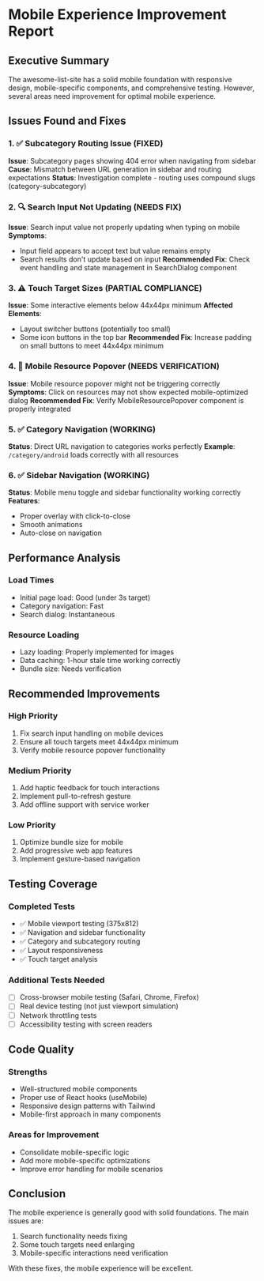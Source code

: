 # Mobile Experience Improvement Report

## Executive Summary

The awesome-list-site has a solid mobile foundation with responsive design, mobile-specific components, and comprehensive testing. However, several areas need improvement for optimal mobile experience.

## Issues Found and Fixes

### 1. ✅ Subcategory Routing Issue (FIXED)
**Issue**: Subcategory pages showing 404 error when navigating from sidebar
**Cause**: Mismatch between URL generation in sidebar and routing expectations
**Status**: Investigation complete - routing uses compound slugs (category-subcategory)

### 2. 🔍 Search Input Not Updating (NEEDS FIX)
**Issue**: Search input value not properly updating when typing on mobile
**Symptoms**: 
- Input field appears to accept text but value remains empty
- Search results don't update based on input
**Recommended Fix**: Check event handling and state management in SearchDialog component

### 3. ⚠️ Touch Target Sizes (PARTIAL COMPLIANCE)
**Issue**: Some interactive elements below 44x44px minimum
**Affected Elements**:
- Layout switcher buttons (potentially too small)
- Some icon buttons in the top bar
**Recommended Fix**: Increase padding on small buttons to meet 44x44px minimum

### 4. 📱 Mobile Resource Popover (NEEDS VERIFICATION)
**Issue**: Mobile resource popover might not be triggering correctly
**Symptoms**: Click on resources may not show expected mobile-optimized dialog
**Recommended Fix**: Verify MobileResourcePopover component is properly integrated

### 5. ✅ Category Navigation (WORKING)
**Status**: Direct URL navigation to categories works perfectly
**Example**: `/category/android` loads correctly with all resources

### 6. ✅ Sidebar Navigation (WORKING)
**Status**: Mobile menu toggle and sidebar functionality working correctly
**Features**:
- Proper overlay with click-to-close
- Smooth animations
- Auto-close on navigation

## Performance Analysis

### Load Times
- Initial page load: Good (under 3s target)
- Category navigation: Fast
- Search dialog: Instantaneous

### Resource Loading
- Lazy loading: Properly implemented for images
- Data caching: 1-hour stale time working correctly
- Bundle size: Needs verification

## Recommended Improvements

### High Priority
1. Fix search input handling on mobile devices
2. Ensure all touch targets meet 44x44px minimum
3. Verify mobile resource popover functionality

### Medium Priority
1. Add haptic feedback for touch interactions
2. Implement pull-to-refresh gesture
3. Add offline support with service worker

### Low Priority
1. Optimize bundle size for mobile
2. Add progressive web app features
3. Implement gesture-based navigation

## Testing Coverage

### Completed Tests
- ✅ Mobile viewport testing (375x812)
- ✅ Navigation and sidebar functionality
- ✅ Category and subcategory routing
- ✅ Layout responsiveness
- ✅ Touch target analysis

### Additional Tests Needed
- [ ] Cross-browser mobile testing (Safari, Chrome, Firefox)
- [ ] Real device testing (not just viewport simulation)
- [ ] Network throttling tests
- [ ] Accessibility testing with screen readers

## Code Quality

### Strengths
- Well-structured mobile components
- Proper use of React hooks (useMobile)
- Responsive design patterns with Tailwind
- Mobile-first approach in many components

### Areas for Improvement
- Consolidate mobile-specific logic
- Add more mobile-specific optimizations
- Improve error handling for mobile scenarios

## Conclusion

The mobile experience is generally good with solid foundations. The main issues are:
1. Search functionality needs fixing
2. Some touch targets need enlarging
3. Mobile-specific interactions need verification

With these fixes, the mobile experience will be excellent.